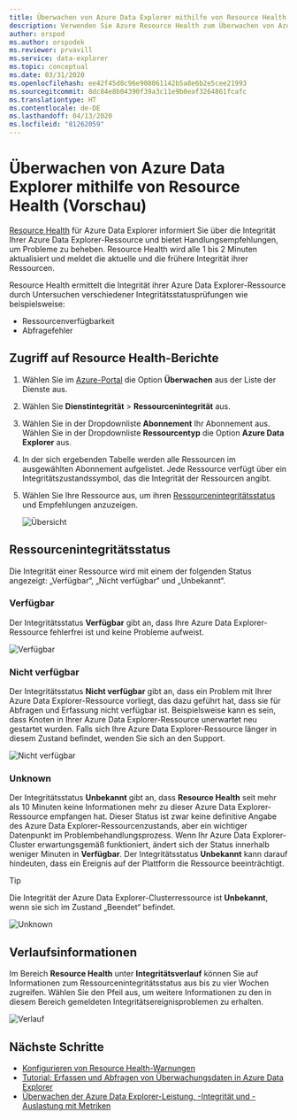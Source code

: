 ```yaml
---
title: Überwachen von Azure Data Explorer mithilfe von Resource Health
description: Verwenden Sie Azure Resource Health zum Überwachen von Azure Data Explorer-Ressourcen.
author: orspod
ms.author: orspodek
ms.reviewer: prvavill
ms.service: data-explorer
ms.topic: conceptual
ms.date: 03/31/2020
ms.openlocfilehash: ee42f45d8c96e908061142b5a8e6b2e5cee21993
ms.sourcegitcommit: 8dc84e8b04390f39a3c11e9b0eaf3264861fcafc
ms.translationtype: HT
ms.contentlocale: de-DE
ms.lasthandoff: 04/13/2020
ms.locfileid: "81262059"
---
```

# <a name="monitor-azure-data-explorer-using-resource-health-preview"></a>Überwachen von Azure Data Explorer mithilfe von Resource Health (Vorschau)

[Resource Health](/azure/service-health/resource-health-overview) für Azure Data Explorer informiert Sie über die Integrität Ihrer Azure Data Explorer-Ressource und bietet Handlungsempfehlungen, um Probleme zu beheben. Resource Health wird alle 1 bis 2 Minuten aktualisiert und meldet die aktuelle und die frühere Integrität ihrer Ressourcen. 

Resource Health ermittelt die Integrität ihrer Azure Data Explorer-Ressource durch Untersuchen verschiedener Integritätsstatusprüfungen wie beispielsweise:
* Ressourcenverfügbarkeit
* Abfragefehler

## <a name="access-resource-health-reporting"></a>Zugriff auf Resource Health-Berichte

1. Wählen Sie im [Azure-Portal](https://portal.azure.com/) die Option **Überwachen** aus der Liste der Dienste aus.
1. Wählen Sie **Dienstintegrität** > **Ressourcenintegrität** aus.
1. Wählen Sie in der Dropdownliste **Abonnement** Ihr Abonnement aus. Wählen Sie in der Dropdownliste **Ressourcentyp** die Option **Azure Data Explorer** aus.
1. In der sich ergebenden Tabelle werden alle Ressourcen im ausgewählten Abonnement aufgelistet. Jede Ressource verfügt über ein Integritätszustandssymbol, das die Integrität der Ressourcen angibt.
1. Wählen Sie Ihre Ressource aus, um ihren [Ressourcenintegritätsstatus](#resource-health-status) und Empfehlungen anzuzeigen.

    ![Übersicht](media/monitor-with-resource-health/resource-health-overview.png)

## <a name="resource-health-status"></a>Ressourcenintegritätsstatus

Die Integrität einer Ressource wird mit einem der folgenden Status angezeigt: „Verfügbar“, „Nicht verfügbar“ und „Unbekannt“.

### <a name="available"></a>Verfügbar

Der Integritätsstatus **Verfügbar** gibt an, dass Ihre Azure Data Explorer-Ressource fehlerfrei ist und keine Probleme aufweist.

![Verfügbar](media/monitor-with-resource-health/available.png)

### <a name="unavailable"></a>Nicht verfügbar

Der Integritätsstatus **Nicht verfügbar** gibt an, dass ein Problem mit Ihrer Azure Data Explorer-Ressource vorliegt, das dazu geführt hat, dass sie für Abfragen und Erfassung nicht verfügbar ist. Beispielsweise kann es sein, dass Knoten in Ihrer Azure Data Explorer-Ressource unerwartet neu gestartet wurden. Falls sich Ihre Azure Data Explorer-Ressource länger in diesem Zustand befindet, wenden Sie sich an den Support.

![Nicht verfügbar](media/monitor-with-resource-health/unavailable.png)

### <a name="unknown"></a>Unknown

Der Integritätsstatus **Unbekannt** gibt an, dass **Resource Health** seit mehr als 10 Minuten keine Informationen mehr zu dieser Azure Data Explorer-Ressource empfangen hat. Dieser Status ist zwar keine definitive Angabe des Azure Data Explorer-Ressourcenzustands, aber ein wichtiger Datenpunkt im Problembehandlungsprozess. Wenn Ihr Azure Data Explorer-Cluster erwartungsgemäß funktioniert, ändert sich der Status innerhalb weniger Minuten in **Verfügbar**. Der Integritätsstatus **Unbekannt** kann darauf hindeuten, dass ein Ereignis auf der Plattform die Ressource beeinträchtigt. 

> [!TIP]
> Die Integrität der Azure Data Explorer-Clusterressource ist **Unbekannt**, wenn sie sich im Zustand „Beendet“ befindet.

![Unknown](media/monitor-with-resource-health/unknown.png)

## <a name="historical-information"></a>Verlaufsinformationen

Im Bereich **Resource Health** unter **Integritätsverlauf** können Sie auf Informationen zum Ressourcenintegritätsstatus aus bis zu vier Wochen zugreifen. Wählen Sie den Pfeil aus, um weitere Informationen zu den in diesem Bereich gemeldeten Integritätsereignisproblemen zu erhalten. 

![Verlauf](media/monitor-with-resource-health/healthhistory.png)

## <a name="next-steps"></a>Nächste Schritte

* [Konfigurieren von Resource Health-Warnungen](https://docs.microsoft.com/azure/service-health/resource-health-alert-arm-template-guide)
* [Tutorial: Erfassen und Abfragen von Überwachungsdaten in Azure Data Explorer](ingest-data-no-code.md)
* [Überwachen der Azure Data Explorer-Leistung, -Integrität und -Auslastung mit Metriken](using-metrics.md)